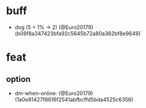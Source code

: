 # buff

* dog (5 + 1% -> 2) (@Euro20179) (b08f8a347423bfa92c5645b72a80a362bf8e9649)


# feat

## option

* dm-when-online: (@Euro20179) (1a0e81427f8616f2541abfbcffd5bda4525c6356)


